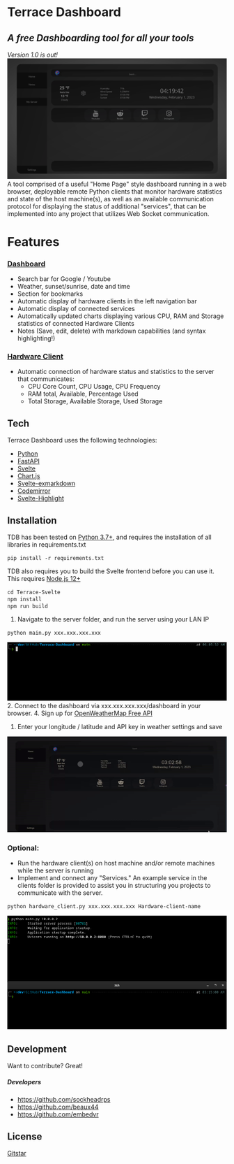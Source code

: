 # Terrace Dashboard
## _A free Dashboarding tool for all your tools_
_Version 1.0 is out!_
![Alt Text](show.gif)
A tool comprised of a useful "Home Page" style dashboard running in a web browser, deployable remote Python clients that monitor hardware statistics and state of the host machine(s), as well as an available communication protocol for displaying the status of additional "services", that can be implemented into any project that utilizes Web Socket communication.

# Features
### <u>Dashboard</u>
- Search bar for Google / Youtube
- Weather, sunset/sunrise, date and time
- Section for bookmarks
- Automatic display of hardware clients in the left navigation bar
- Automatic display of connected services
- Automatically updated charts displaying various CPU, RAM and Storage statistics of connected Hardware Clients
- Notes (Save, edit, delete) with markdown capabilities (and syntax highlighting!)

### <u>Hardware Client</u>
- Automatic connection of hardware status and statistics to the server that communicates:
  - CPU Core Count, CPU Usage, CPU Frequency
  - RAM total, Available, Percentage Used
  - Total Storage, Available Storage, Used Storage

## Tech
Terrace Dashboard uses the following technologies:
- [Python](https://www.python.org/)
- [FastAPI](https://fastapi.tiangolo.com/)
- [Svelte](https://svelte.dev/)
- [Chart.js](https://github.com/chartjs/Chart.js)
- [Svelte-exmarkdown](https://github.com/ssssota/svelte-exmarkdown)
- [Codemirror](https://codemirror.net/)
- [Svelte-Highlight](https://github.com/metonym/svelte-highlight)


## Installation

TDB has been tested on [Python 3.7+](https://www.python.org/), and requires the installation of all libraries in requirements.txt
```
pip install -r requirements.txt
```
TDB also requires you to build the Svelte frontend before you can use it. This requires [Node.js 12+](https://nodejs.org/en/) 
```
cd Terrace-Svelte
npm install
npm run build
```
1. Navigate to the server folder, and run the server using your LAN IP
```
python main.py xxx.xxx.xxx.xxx
```
![Alt Text](runserver.gif)
2. Connect to the dashboard via  xxx.xxx.xxx.xxx/dashboard in your browser.
4. Sign up for [OpenWeatherMap Free API](https://openweathermap.org/api)
   1. Enter your longitude / latitude and API key in weather settings and save

![Alt Text](weather.gif)

### Optional:
- Run the hardware client(s) on host machine and/or remote machines while the server is running
- Implement and connect any "Services." An example service in the clients folder is provided to assist you in structuring you projects to communicate with the server.
```
python hardware_client.py xxx.xxx.xxx.xxx Hardware-client-name
```
![Alt Text](runhardware.gif)


## Development
Want to contribute? Great!
##### Developers
- https://github.com/sockheadrps
- https://github.com/beaux44
- https://github.com/embedvr


## License

[Gitstar](https://github.com/sockheadrps/gitstar/blob/main/gitstar_license)


[//]: # (These are reference links used in the body of this note and get stripped out when the markdown processor does its job. There is no need to format nicely because it shouldn't be seen. Thanks SO - http://stackoverflow.com/questions/4823468/store-comments-in-markdown-syntax)

